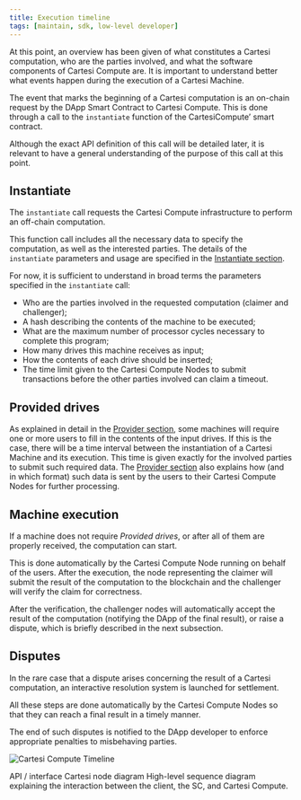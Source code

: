 ```yaml
---
title: Execution timeline
tags: [maintain, sdk, low-level developer]
---
```


At this point, an overview has been given of what constitutes a Cartesi computation, who are the parties involved, and what the software components of Cartesi Compute are. It is important to understand better what events happen during the execution of a Cartesi Machine.

The event that marks the beginning of a Cartesi computation is an on-chain request by the DApp Smart Contract to Cartesi Compute.
This is done through a call to the `instantiate` function of the CartesiCompute’ smart contract.

Although the exact API definition of this call will be detailed later, it is relevant to have a general understanding of the purpose of this call at this point.

Instantiate
-----------

The `instantiate` call requests the Cartesi Compute infrastructure to perform an off-chain computation.

This function call includes all the necessary data to specify the computation, as well as the interested parties.
The details of the `instantiate` parameters and usage are specified in the [Instantiate section](../compute/instantiate.md).

For now, it is sufficient to understand in broad terms the parameters specified in the `instantiate` call:
- Who are the parties involved in the requested computation (claimer and challenger);
- A hash describing the contents of the machine to be executed;
- What are the maximum number of processor cycles necessary to complete this program;
- How many drives this machine receives as input;
- How the contents of each drive should be inserted;
- The time limit given to the Cartesi Compute Nodes to submit transactions before the other parties involved can claim a timeout.

Provided drives
---------------

As explained in detail in the [Provider section](../compute/provider.md), some machines will require one or more users to fill in the contents of the input drives.
If this is the case, there will be a time interval between the instantiation of a Cartesi Machine and its execution.
This time is given exactly for the involved parties to submit such required data.
The [Provider section](../compute/provider.md) also explains how (and in which format) such data is sent by the users to their Cartesi Compute Nodes for further processing.

Machine execution
-----------------

If a machine does not require *Provided drives*, or after all of them are properly received, the computation can start.

This is done automatically by the Cartesi Compute Node running on behalf of the users.
After the execution, the node representing the claimer will submit the result of the computation to the blockchain and the challenger will verify the claim for correctness.

After the verification, the challenger nodes will automatically accept the result of the computation (notifying the DApp of the final result), or raise a dispute, which is briefly described in the next subsection.

Disputes
--------

In the rare case that a dispute arises concerning the result of a Cartesi computation, an interactive resolution system is launched for settlement.

All these steps are done automatically by the Cartesi Compute Nodes so that they can reach a final result in a timely manner.

The end of such disputes is notified to the DApp developer to enforce appropriate penalties to misbehaving parties.

![Cartesi Compute Timeline](/img/compute-state-diagram.png)

API / interface Cartesi node diagram
High-level sequence diagram explaining the interaction between the client, the SC, and Cartesi Compute.
